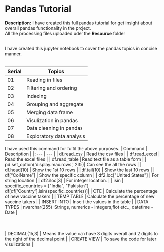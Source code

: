 # Pandas Tutorial

**Description:** I have created this full pandas tutorial for get insight about overall pandas functionality in the project.<br>
                 All the processing files uploaded uder the **Resource** folder<br><br>

I have created this jupyter notebook to cover the pandas topics in concise manner.<br><br>

| Serial | Topics | 
| :--- | --- |
| 01 | Reading in files |
| 02 | Filtering and ordering |
| 03 | Indexing |
| 04 | Grouping and aggregate |
| 05 | Merging data frame|
| 06 | Visulization in pandas |
| 07 | Data cleaning in pandas |
| 08 | Exploratory data analysis |<br><br><br><br>

I have used this command for fulfil the above purposes.
| Command | Description |
| :--- | --- |
| df.read_csv | Read the csv files |
| df.read_excel | Read the excel files |
| df.read_table | Read text file as a table form |
| pd.set_option('display.max.rows', 235)| Can see the all the rows |
| df.head(10) | Show the 1st 10 rows |
| df.tail(10) | Show the last 10 rows |
| df[“ColName”] | Show the specific column |
| df2.loc["United States"] | For string location |
| df2.iloc[3] | For integer location. |
| isin | specific_countries = ["India", "Pakistan"] <br>df[df['Country'].isin(specific_countries)]|
| CTE | Calculate the percentage of new vaccine takers |
| TEMP TABLE | Calculate the percentage of new vaccine takers |
| INSERT INTO | Insert the values in the table |
| DATA TYPES | nvarchar(255)-Strings, numerics - integers,flot etc.., datetime - Date | <br><br><br><br>
| DECIMAL(15,3) |  Means the value can have 3 digits overall and 2 digits to the right of the decimal point |
| CREATE VIEW | To save the code for later visulizations |
